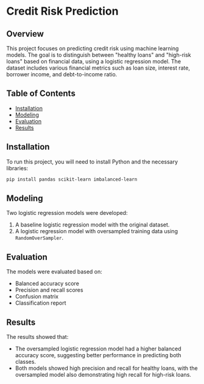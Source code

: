 # Credit Risk Prediction

## Overview

This project focuses on predicting credit risk using machine learning models. The goal is to distinguish between "healthy loans" and "high-risk loans" based on financial data, using a logistic regression model. The dataset includes various financial metrics such as loan size, interest rate, borrower income, and debt-to-income ratio.

## Table of Contents

- [Installation](#installation)
- [Modeling](#modeling)
- [Evaluation](#evaluation)
- [Results](#results)

## Installation

To run this project, you will need to install Python and the necessary libraries:

```bash
pip install pandas scikit-learn imbalanced-learn 
```

## Modeling

Two logistic regression models were developed:

1. A baseline logistic regression model with the original dataset.
2. A logistic regression model with oversampled training data using `RandomOverSampler`.

## Evaluation

The models were evaluated based on:

- Balanced accuracy score
- Precision and recall scores
- Confusion matrix
- Classification report

## Results

The results showed that:

- The oversampled logistic regression model had a higher balanced accuracy score, suggesting better performance in predicting both classes.
- Both models showed high precision and recall for healthy loans, with the oversampled model also demonstrating high recall for high-risk loans.

